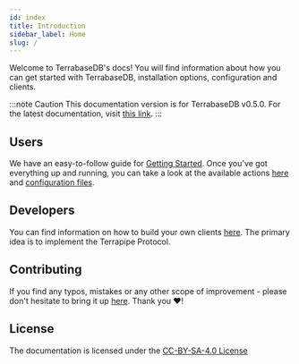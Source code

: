 ```yaml
---
id: index
title: Introduction
sidebar_label: Home
slug: /
---
```

Welcome to TerrabaseDB's docs! You will find information about how you can get started with TerrabaseDB, installation options, configuration and clients.

:::note Caution
This documentation version is for TerrabaseDB v0.5.0. For the latest documentation, visit [this link](/next).
:::

## Users

We have an easy-to-follow guide for [Getting Started](getting-started). Once you've got everything up and running, you can take a look at the available actions [here](actions/overview) and [configuration files](config-files).

## Developers	

You can find information on how to build your own clients [here](Protocol/terrapipe). The primary idea is to implement the Terrapipe Protocol.

## Contributing

If you find any typos, mistakes or any other scope of improvement - please don't hesitate to bring it up [here](https://github.com/skytable/docs/issues). Thank you ❤️!

## License

The documentation is licensed under the [CC-BY-SA-4.0 License](https://github.com/skytable/docs/tree/master/LICENSE)